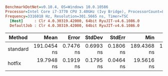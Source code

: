 ``` ini

BenchmarkDotNet=v0.10.4, OS=Windows 10.0.10586
Processor=Intel Core i7-3770 CPU 3.40GHz (Ivy Bridge), ProcessorCount=8
Frequency=3316018 Hz, Resolution=301.5665 ns, Timer=TSC
  [Host]     : Clr 4.0.30319.42000, 64bit RyuJIT-v4.6.1086.0
  DefaultJob : Clr 4.0.30319.42000, 64bit RyuJIT-v4.6.1086.0


```
 |   Method |        Mean |     Error |    StdDev |    StdErr |         Min |          Q1 |      Median |          Q3 |         Max |        Op/s | Scaled | ScaledSD |  Gen 0 | Allocated |
 |--------- |------------:|----------:|----------:|----------:|------------:|------------:|------------:|------------:|------------:|------------:|-------:|---------:|-------:|----------:|
 | standard | 191.0454 ns | 0.7476 ns | 0.6993 ns | 0.1806 ns | 189.4368 ns | 190.6766 ns | 191.2620 ns | 191.5261 ns | 192.1203 ns |  5234357.38 |   1.00 |     0.00 | 0.0083 |   0.05 kB |
 |   hotfix |  19.7948 ns | 0.1919 ns | 0.1795 ns | 0.0464 ns |  19.5616 ns |  19.6412 ns |  19.7780 ns |  20.0066 ns |  20.0661 ns | 50518426.53 |   0.10 |     0.00 |      - |      0 kB |
